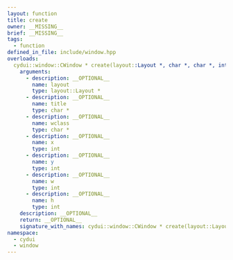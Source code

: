 ```yaml
---
layout: function
title: create
owner: __MISSING__
brief: __MISSING__
tags:
  - function
defined_in_file: include/window.hpp
overloads:
  cydui::window::CWindow * create(layout::Layout *, char *, char *, int, int, int, int):
    arguments:
      - description: __OPTIONAL__
        name: layout
        type: layout::Layout *
      - description: __OPTIONAL__
        name: title
        type: char *
      - description: __OPTIONAL__
        name: wclass
        type: char *
      - description: __OPTIONAL__
        name: x
        type: int
      - description: __OPTIONAL__
        name: y
        type: int
      - description: __OPTIONAL__
        name: w
        type: int
      - description: __OPTIONAL__
        name: h
        type: int
    description: __OPTIONAL__
    return: __OPTIONAL__
    signature_with_names: cydui::window::CWindow * create(layout::Layout * layout, char * title, char * wclass, int x, int y, int w, int h)
namespace:
  - cydui
  - window
---
```

